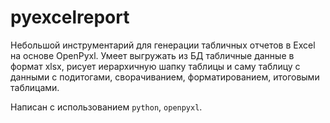 # pyexcelreport

Небольшой инструментарий для генерации табличных отчетов в Excel на основе OpenPyxl. Умеет выгружать из БД табличные данные в формат xlsx, рисует иерархичную шапку таблицы и саму таблицу с данными с подитогами, сворачиванием, форматированием, итоговыми таблицами.

Написан с использованием `python`, `openpyxl`.
